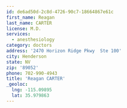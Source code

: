 ```yaml
---
id: de6ad50d-2c8d-4726-90c7-18664867e61c
first_name: Reagan
last_name: CARTER
license: M.D.
services:
  - anesthesiology
category: doctors
address: '2470 Horizon Ridge Pkwy  Ste 100'
city: Henderson
state: NV
zip: '89052'
phone: 702-990-4943
title: 'Reagan CARTER'
_geoloc:
  lng: -115.09895
  lat: 35.979863
---
```

